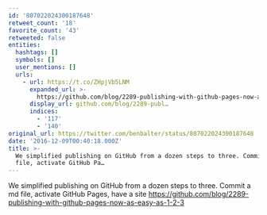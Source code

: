 ```yaml
---
id: '807022024300187648'
retweet_count: '18'
favorite_count: '43'
retweeted: false
entities:
  hashtags: []
  symbols: []
  user_mentions: []
  urls:
    - url: https://t.co/ZHpjVb5LNM
      expanded_url: >-
        https://github.com/blog/2289-publishing-with-github-pages-now-as-easy-as-1-2-3
      display_url: github.com/blog/2289-publ…
      indices:
        - '117'
        - '140'
original_url: https://twitter.com/benbalter/status/807022024300187648
date: '2016-12-09T00:40:18.000Z'
title: >-
  We simplified publishing on GitHub from a dozen steps to three. Commit a md
  file, activate GitHub Pa…
---
```


We simplified publishing on GitHub from a dozen steps to three. Commit a md file, activate GitHub Pages, have a site https://github.com/blog/2289-publishing-with-github-pages-now-as-easy-as-1-2-3